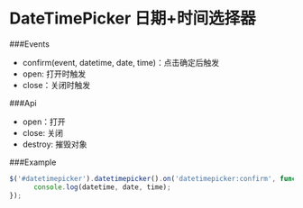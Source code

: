 DateTimePicker 日期+时间选择器
===============================
 
###Events
 
*   confirm(event, datetime, date, time)：点击确定后触发
*   open: 打开时触发
*   close：关闭时触发 

###Api

*   open：打开
*   close: 关闭
*   destroy: 摧毁对象
 
###Example

```js
$('#datetimepicker').datetimepicker().on('datetimepicker:confirm', function(event, datetime, date, time){
      console.log(datetime, date, time);
});
```